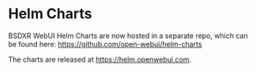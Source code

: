 # Helm Charts
BSDXR WebUI Helm Charts are now hosted in a separate repo, which can be found here: https://github.com/open-webui/helm-charts 

The charts are released at https://helm.openwebui.com. 